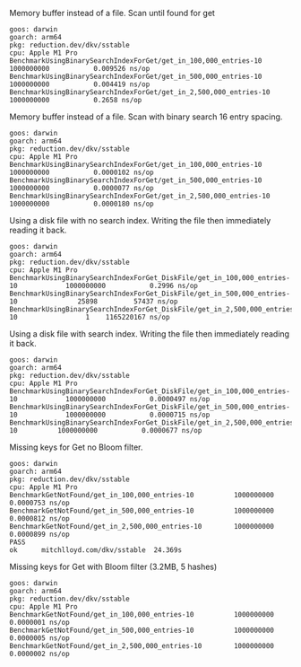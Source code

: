 Memory buffer instead of a file. Scan until found for get

```
goos: darwin
goarch: arm64
pkg: reduction.dev/dkv/sstable
cpu: Apple M1 Pro
BenchmarkUsingBinarySearchIndexForGet/get_in_100,000_entries-10         	1000000000	         0.009526 ns/op
BenchmarkUsingBinarySearchIndexForGet/get_in_500,000_entries-10         	1000000000	         0.004419 ns/op
BenchmarkUsingBinarySearchIndexForGet/get_in_2,500,000_entries-10       	1000000000	         0.2658 ns/op
```

Memory buffer instead of a file. Scan with binary search 16 entry spacing.

```
goos: darwin
goarch: arm64
pkg: reduction.dev/dkv/sstable
cpu: Apple M1 Pro
BenchmarkUsingBinarySearchIndexForGet/get_in_100,000_entries-10         	1000000000	         0.0000102 ns/op
BenchmarkUsingBinarySearchIndexForGet/get_in_500,000_entries-10         	1000000000	         0.0000077 ns/op
BenchmarkUsingBinarySearchIndexForGet/get_in_2,500,000_entries-10       	1000000000	         0.0000180 ns/op
```

Using a disk file with no search index. Writing the file then immediately reading it back.

```
goos: darwin
goarch: arm64
pkg: reduction.dev/dkv/sstable
cpu: Apple M1 Pro
BenchmarkUsingBinarySearchIndexForGet_DiskFile/get_in_100,000_entries-10         	1000000000	         0.2996 ns/op
BenchmarkUsingBinarySearchIndexForGet_DiskFile/get_in_500,000_entries-10         	   25898	     57437 ns/op
BenchmarkUsingBinarySearchIndexForGet_DiskFile/get_in_2,500,000_entries-10       	       1	1165220167 ns/op
```

Using a disk file with search index. Writing the file then immediately reading it back.

```
goos: darwin
goarch: arm64
pkg: reduction.dev/dkv/sstable
cpu: Apple M1 Pro
BenchmarkUsingBinarySearchIndexForGet_DiskFile/get_in_100,000_entries-10         	1000000000	         0.0000497 ns/op
BenchmarkUsingBinarySearchIndexForGet_DiskFile/get_in_500,000_entries-10         	1000000000	         0.0000715 ns/op
BenchmarkUsingBinarySearchIndexForGet_DiskFile/get_in_2,500,000_entries-10       	1000000000	         0.0000677 ns/op
```

Missing keys for Get no Bloom filter.

```
goos: darwin
goarch: arm64
pkg: reduction.dev/dkv/sstable
cpu: Apple M1 Pro
BenchmarkGetNotFound/get_in_100,000_entries-10         	1000000000	         0.0000753 ns/op
BenchmarkGetNotFound/get_in_500,000_entries-10         	1000000000	         0.0000812 ns/op
BenchmarkGetNotFound/get_in_2,500,000_entries-10       	1000000000	         0.0000899 ns/op
PASS
ok  	mitchlloyd.com/dkv/sstable	24.369s
```

Missing keys for Get with Bloom filter (3.2MB, 5 hashes)

```
goos: darwin
goarch: arm64
pkg: reduction.dev/dkv/sstable
cpu: Apple M1 Pro
BenchmarkGetNotFound/get_in_100,000_entries-10         	1000000000	         0.0000001 ns/op
BenchmarkGetNotFound/get_in_500,000_entries-10         	1000000000	         0.0000005 ns/op
BenchmarkGetNotFound/get_in_2,500,000_entries-10       	1000000000	         0.0000002 ns/op
```
